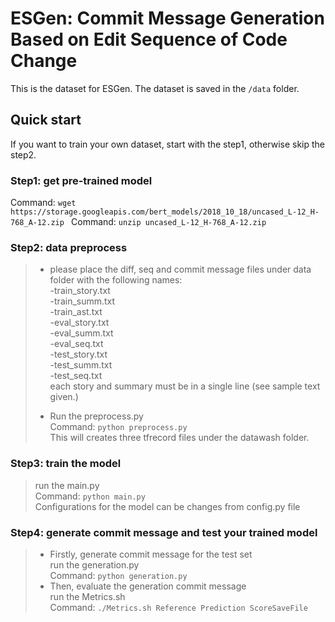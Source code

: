 # ESGen: Commit Message Generation Based on Edit Sequence of Code Change

This is the dataset for ESGen. The dataset is saved in the ```/data``` folder.

## Quick start
If you want to train your own dataset, start with the step1, otherwise skip the step2.

### Step1: get pre-trained model

Command: ```wget https://storage.googleapis.com/bert_models/2018_10_18/uncased_L-12_H-768_A-12.zip ```
Command: ```unzip uncased_L-12_H-768_A-12.zip```

### Step2: data preprocess
> + please place the diff, seq and commit message files under data folder with the following names:<br>
>-train_story.txt <br>
>-train_summ.txt <br>
-train_ast.txt <br>
-eval_story.txt <br>
-eval_summ.txt <br>
-eval_seq.txt <br>
-test_story.txt <br>
-test_summ.txt <br>
-test_seq.txt <br>
> each story and summary must be in a single line (see sample text given.)
>
> + Run the preprocess.py <br>
Command: ```python preprocess.py```<br>
This will creates three tfrecord files under the datawash folder.

### Step3: train the model
> run the main.py <br>
Command: ```python main.py``` <br>
Configurations for the model can be changes from config.py file

### Step4: generate commit message and test your trained model
> + Firstly, generate commit message for the test set <br>
> run the generation.py <br>
> Command: ```python generation.py```
> + Then, evaluate the generation commit message<br>
> run the Metrics.sh <br>
> Command: ```./Metrics.sh Reference Prediction ScoreSaveFile```


